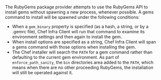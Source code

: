 The RubyGems package provider attempts to use the RubyGems API to
install gems without spawning a new process, whenever possible. A gems
command to install will be spawned under the following conditions:

-   When a `gem_binary` property is specified (as a hash, a string, or
    by a .gemrc file), Chef Infra Client will run that command to
    examine its environment settings and then again to install the gem.
-   When install options are specified as a string, Chef Infra Client
    will span a gems command with those options when installing the gem.
-   The Chef installer will search the `PATH` for a gem command rather
    than defaulting to the current gem environment. As part of
    `enforce_path_sanity`, the `bin` directories area added to the
    `PATH`, which means when there are no other proceeding RubyGems, the
    installation will still be operated against it.